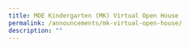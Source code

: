 ```yaml
---
title: MOE Kindergarten (MK) Virtual Open House
permalink: /announcements/mk-virtual-open-house/
description: ""
---
```


